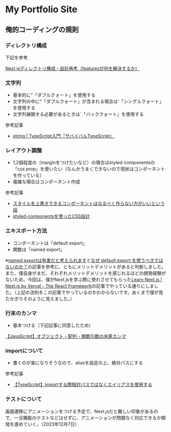 # My Portfolio Site

## 俺的コーディングの規則

### ディレクトリ構成
下記を参考

[Next.jsディレクトリ構成・設計再考（featuresが何を解決するか）](https://zenn.dev/yodaka/articles/eca2d4bf552aeb#%2Fstyles%2C%2Ftypes)

### 文字列
- 基本的に"「ダブルクォート」を使用する
- 文字列の中に"「ダブルクォート」が含まれる場合は'「シングルクォート」を使用する
- 文字列展開する必要があるときは`「バッククォート」を使用する

参考記事
- [string | TypeScript入門『サバイバルTypeScript』](https://typescriptbook.jp/reference/values-types-variables/string)

### レイアウト調整
- 1,2個程度の（marginをつけたいなど）の場合はstyled-componentsの「css prop」を使いたい（なんかうまくできないので現状はコンポーネントを作っている）
- 複雑な場合はコンポーネント作成

参考記事
- [スタイルを上書きできるコンポーネントはなるべく作らない方がいいという話](https://qiita.com/mrskiro/items/1d8c4264be2b35a428b1)
- [styled-componentsを使ったCSS設計](https://qiita.com/taneba/items/4547830b461d11a69a20#%E5%91%BD%E5%90%8D%E3%81%99%E3%82%8B%E3%81%BB%E3%81%A9%E3%81%A7%E3%82%82%E3%81%AA%E3%81%84style%E3%82%92%E5%BD%93%E3%81%A6%E3%81%9F%E3%81%84%E6%99%82)

### エキスポート方法
- コンポーネントは「default export」
- 関数は「named export」

※[named exportは有害だと考えられます](https://zenn.dev/yuhr/articles/668dba202726bf)と[なぜ default export を使うべきではないのか？](https://engineering.linecorp.com/ja/blog/you-dont-need-default-export)の記事を参考に、ともにメリットデメリットがあると判断しました。また、僕自身がまだ、それぞれメリットデメリットを感じれるほどの開発経験がないため、今回は、僕がNext.jsを学ぶ際に使わさせてもらった[Learn Next.js | Next.js by Vercel - The React Framework](https://nextjs.org/learn?utm_source=next-site&utm_medium=homepage-cta&utm_campaign=home)の記事でやっている通りにしました。（上記の法則をこの記事でやっているのかわからないです。あくまで僕が見たかぎりそのように見えました。）

### 行末のカンマ
- 基本つける（下記記事に同意したため）

[【JavaScript】オブジェクト・配列・関数引数の末尾カンマ](https://rennnosukesann.hatenablog.com/entry/2018/05/04/173502)

### importについて
- 書くのが楽になりそうなので、aliasを設定の上、絶対パスにする

参考記事
- [【TypeScript】importする際相対パスではなくエイリアスを使用する](https://zenn.dev/yuji6523/articles/react-absolute-path)


### テストについて
画面遷移にアニメーションをつける予定で、Next.jsだと難しい印象があるので、一旦機能のテストなどはせずに、アニメーションが問題なく対応できるか開発を進めていく。（2023年12月7日）